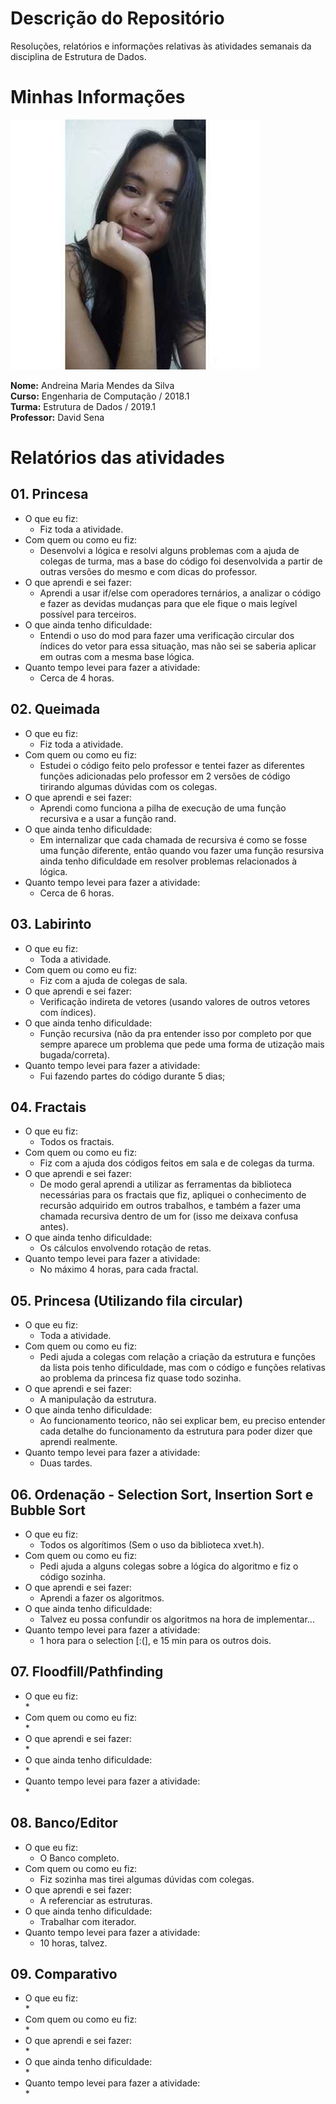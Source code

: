 # Descrição do Repositório
Resoluções, relatórios e informações relativas às atividades semanais da disciplina de Estrutura de Dados.

#

# Minhas Informações 

![](Perfil.png)

**Nome:** Andreina Maria Mendes da Silva   
**Curso:** Engenharia de Computação / 2018.1  
**Turma:** Estrutura de Dados / 2019.1  
**Professor:** David Sena  

#

# Relatórios das atividades

## 01. Princesa

* O que eu fiz:  
    * Fiz toda a atividade.
* Com quem ou como eu fiz:
    * Desenvolvi a lógica e resolvi alguns problemas com a ajuda de colegas de turma, mas a base do código foi desenvolvida a partir de outras versões do mesmo e com dicas do professor.
* O que aprendi e sei fazer:
    * Aprendi a usar if/else com operadores ternários, a analizar o código e fazer as devidas mudanças para que ele fique o mais legível possível para terceiros.
* O que ainda tenho dificuldade:
    * Entendi o uso do mod para fazer uma verificação circular dos índices do vetor para essa situação, mas não sei se saberia aplicar em outras com a mesma base lógica.
* Quanto tempo levei para fazer a atividade:
    * Cerca de 4 horas.

## 02. Queimada

* O que eu fiz:    
    * Fiz toda a atividade.
* Com quem ou como eu fiz:  
    * Estudei o código feito pelo professor e tentei fazer as diferentes funções adicionadas pelo professor em 2 versões de código tirirando algumas dúvidas com os colegas. 
* O que aprendi e sei fazer:  
    * Aprendi como funciona a pilha de execução de uma função recursiva e a usar a função rand.
* O que ainda tenho dificuldade:  
    * Em internalizar que cada chamada de recursiva é como se fosse uma função diferente, então quando vou fazer uma função resursiva ainda tenho dificuldade em resolver problemas relacionados à lógica.
* Quanto tempo levei para fazer a atividade:  
    * Cerca de 6 horas.

## 03. Labirinto

* O que eu fiz:  
    * Toda a atividade.
* Com quem ou como eu fiz:  
    * Fiz com a ajuda de colegas de sala.
* O que aprendi e sei fazer:  
    * Verificação indireta de vetores (usando valores de outros vetores com índices). 
* O que ainda tenho dificuldade:  
    * Função recursiva (não da pra entender isso por completo por que sempre aparece um problema que pede uma forma de utização mais bugada/correta).
* Quanto tempo levei para fazer a atividade:  
    * Fui fazendo partes do código durante 5 dias;

## 04. Fractais

* O que eu fiz:  
    * Todos os fractais.
* Com quem ou como eu fiz:  
    * Fiz com a ajuda dos códigos feitos em sala e de colegas da turma.
* O que aprendi e sei fazer:  
    * De modo geral aprendi a utilizar as ferramentas da biblioteca necessárias para os fractais que fiz, apliquei o conhecimento de recursão adquirido em outros trabalhos, e também a fazer uma chamada recursiva dentro de um for (isso me deixava confusa antes).
* O que ainda tenho dificuldade:  
    * Os cálculos envolvendo rotação de retas.
* Quanto tempo levei para fazer a atividade:  
    * No máximo 4 horas, para cada fractal.

## 05. Princesa (Utilizando fila circular)

* O que eu fiz:  
    * Toda a atividade.
* Com quem ou como eu fiz:  
    * Pedi ajuda a colegas com relação a criação da estrutura e funções da lista pois tenho dificuldade, mas com o código e funções relativas ao problema da princesa fiz quase todo sozinha.
* O que aprendi e sei fazer:  
    * A manipulação da estrutura.
* O que ainda tenho dificuldade:  
    * Ao funcionamento teorico, não sei explicar bem, eu preciso entender cada detalhe do funcionamento da estrutura para poder dizer que aprendi realmente.
* Quanto tempo levei para fazer a atividade:  
    * Duas tardes.

## 06. Ordenação - Selection Sort, Insertion Sort e Bubble Sort

* O que eu fiz:  
    * Todos os algorítimos (Sem o uso da biblioteca xvet.h).
* Com quem ou como eu fiz: 
    * Pedi ajuda a alguns colegas sobre a lógica do algoritmo e fiz o código sozinha.
* O que aprendi e sei fazer:  
    * Aprendi a fazer os algoritmos.
* O que ainda tenho dificuldade:  
    * Talvez eu possa confundir os algoritmos na hora de implementar...
* Quanto tempo levei para fazer a atividade:  
    * 1 hora para o selection [:(], e 15 min para os outros dois.  

## 07. Floodfill/Pathfinding  

* O que eu fiz:  
    * 
* Com quem ou como eu fiz:   
    * 
* O que aprendi e sei fazer:  
    * 
* O que ainda tenho dificuldade:  
    * 
* Quanto tempo levei para fazer a atividade:  
    *  

## 08. Banco/Editor

* O que eu fiz:  
    * O Banco completo.
* Com quem ou como eu fiz: 
    * Fiz sozinha mas tirei algumas dúvidas com colegas.
* O que aprendi e sei fazer:  
    * A referenciar as estruturas.
* O que ainda tenho dificuldade:  
    * Trabalhar com iterador.
* Quanto tempo levei para fazer a atividade:  
    * 10 horas, talvez.  


## 09. Comparativo  

* O que eu fiz:  
    * 
* Com quem ou como eu fiz:  
    * 
* O que aprendi e sei fazer:  
    * 
* O que ainda tenho dificuldade:  
    * 
* Quanto tempo levei para fazer a atividade:  
    * 

#